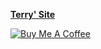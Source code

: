 [**Terry' Site**](https://huty1998.github.io/)

<a href="https://huty1998.github.io/" target="_blank">
  <img src="https://www.buymeacoffee.com/assets/img/custom_images/orange_img.png" alt="Buy Me A Coffee" style="height: auto !important;width: auto !important;" >
</a>